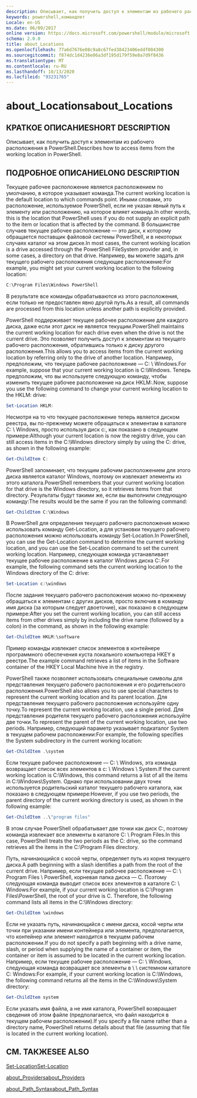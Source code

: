 ```yaml
---
description: Описывает, как получить доступ к элементам из рабочего расположения в PowerShell.
keywords: powershell,командлет
Locale: en-US
ms.date: 06/09/2017
online version: https://docs.microsoft.com/powershell/module/microsoft.powershell.core/about/about_locations?view=powershell-7&WT.mc_id=ps-gethelp
schema: 2.0.0
title: about_Locations
ms.openlocfilehash: 77a6d7676e08c9a8c67fed38423406eddf004300
ms.sourcegitcommit: f874dc1d4236e06a3df195d179f59e0a7d9f8436
ms.translationtype: MT
ms.contentlocale: ru-RU
ms.lasthandoff: 10/13/2020
ms.locfileid: "93231765"
---
```

# <a name="about_locations"></a><span data-ttu-id="8ec92-104">about_Locations</span><span class="sxs-lookup"><span data-stu-id="8ec92-104">about_Locations</span></span>

## <a name="short-description"></a><span data-ttu-id="8ec92-105">КРАТКОЕ ОПИСАНИЕ</span><span class="sxs-lookup"><span data-stu-id="8ec92-105">SHORT DESCRIPTION</span></span>
<span data-ttu-id="8ec92-106">Описывает, как получить доступ к элементам из рабочего расположения в PowerShell.</span><span class="sxs-lookup"><span data-stu-id="8ec92-106">Describes how to access items from the working location in PowerShell.</span></span>

## <a name="long-description"></a><span data-ttu-id="8ec92-107">ПОДРОБНОЕ ОПИСАНИЕ</span><span class="sxs-lookup"><span data-stu-id="8ec92-107">LONG DESCRIPTION</span></span>

<span data-ttu-id="8ec92-108">Текущее рабочее расположение является расположением по умолчанию, в которое указывает команда.</span><span class="sxs-lookup"><span data-stu-id="8ec92-108">The current working location is the default location to which commands point.</span></span>
<span data-ttu-id="8ec92-109">Иными словами, это расположение, используемое PowerShell, если не указан явный путь к элементу или расположению, на которое влияет команда.</span><span class="sxs-lookup"><span data-stu-id="8ec92-109">In other words, this is the location that PowerShell uses if you do not supply an explicit path to the item or location that is affected by the command.</span></span> <span data-ttu-id="8ec92-110">В большинстве случаев текущее рабочее расположение — это диск, к которому обращается поставщик файловой системы PowerShell, и в некоторых случаях каталог на этом диске.</span><span class="sxs-lookup"><span data-stu-id="8ec92-110">In most cases, the current working location is a drive accessed through the PowerShell FileSystem provider and, in some cases, a directory on that drive.</span></span>
<span data-ttu-id="8ec92-111">Например, вы можете задать для текущего рабочего расположения следующее расположение:</span><span class="sxs-lookup"><span data-stu-id="8ec92-111">For example, you might set your current working location to the following location:</span></span>

```powershell
C:\Program Files\Windows PowerShell
```

<span data-ttu-id="8ec92-112">В результате все команды обрабатываются из этого расположения, если только не предоставлен явно другой путь.</span><span class="sxs-lookup"><span data-stu-id="8ec92-112">As a result, all commands are processed from this location unless another path is explicitly provided.</span></span>

<span data-ttu-id="8ec92-113">PowerShell поддерживает текущее рабочее расположение для каждого диска, даже если этот диск не является текущим.</span><span class="sxs-lookup"><span data-stu-id="8ec92-113">PowerShell maintains the current working location for each drive even when the drive is not the current drive.</span></span> <span data-ttu-id="8ec92-114">Это позволяет получить доступ к элементам из текущего рабочего расположения, обратившись только к диску другого расположения.</span><span class="sxs-lookup"><span data-stu-id="8ec92-114">This allows you to access items from the current working location by referring only to the drive of another location.</span></span>
<span data-ttu-id="8ec92-115">Например, предположим, что текущее рабочее расположение — C: \\ Windows.</span><span class="sxs-lookup"><span data-stu-id="8ec92-115">For example, suppose that your current working location is C:\\Windows.</span></span> <span data-ttu-id="8ec92-116">Теперь предположим, что вы используете следующую команду, чтобы изменить текущее рабочее расположение на диск HKLM:.</span><span class="sxs-lookup"><span data-stu-id="8ec92-116">Now, suppose you use the following command to change your current working location to the HKLM: drive:</span></span>

```powershell
Set-Location HKLM:
```

<span data-ttu-id="8ec92-117">Несмотря на то что текущее расположение теперь является диском реестра, вы по-прежнему можете обращаться к элементам в каталоге C: \\ Windows, просто используя диск c:, как показано в следующем примере:</span><span class="sxs-lookup"><span data-stu-id="8ec92-117">Although your current location is now the registry drive, you can still access items in the C:\\Windows directory simply by using the C: drive, as shown in the following example:</span></span>

```powershell
Get-ChildItem C:
```

<span data-ttu-id="8ec92-118">PowerShell запоминает, что текущим рабочим расположением для этого диска является каталог Windows, поэтому он извлекает элементы из этого каталога.</span><span class="sxs-lookup"><span data-stu-id="8ec92-118">PowerShell remembers that your current working location for that drive is the Windows directory, so it retrieves items from that directory.</span></span> <span data-ttu-id="8ec92-119">Результаты будут такими же, если вы выполнили следующую команду:</span><span class="sxs-lookup"><span data-stu-id="8ec92-119">The results would be the same if you ran the following command:</span></span>

```powershell
Get-ChildItem C:\Windows
```

<span data-ttu-id="8ec92-120">В PowerShell для определения текущего рабочего расположения можно использовать команду Get-Location, а для установки текущего рабочего расположения можно использовать команду Set-Location.</span><span class="sxs-lookup"><span data-stu-id="8ec92-120">In PowerShell, you can use the Get-Location command to determine the current working location, and you can use the Set-Location command to set the current working location.</span></span> <span data-ttu-id="8ec92-121">Например, следующая команда устанавливает текущее рабочее расположение в каталог Windows диска C:.</span><span class="sxs-lookup"><span data-stu-id="8ec92-121">For example, the following command sets the current working location to the Windows directory of the C: drive:</span></span>

```powershell
Set-Location c:\windows
```

<span data-ttu-id="8ec92-122">После задания текущего рабочего расположения можно по-прежнему обращаться к элементам с других дисков, просто включив в команду имя диска (за которым следует двоеточие), как показано в следующем примере:</span><span class="sxs-lookup"><span data-stu-id="8ec92-122">After you set the current working location, you can still access items from other drives simply by including the drive name (followed by a colon) in the command, as shown in the following example:</span></span>

```powershell
Get-ChildItem HKLM:\software
```

<span data-ttu-id="8ec92-123">Пример команды извлекает список элементов в контейнере программного обеспечения куста локального компьютера HKEY в реестре.</span><span class="sxs-lookup"><span data-stu-id="8ec92-123">The example command retrieves a list of items in the Software container of the HKEY Local Machine hive in the registry.</span></span>

<span data-ttu-id="8ec92-124">PowerShell также позволяет использовать специальные символы для представления текущего рабочего расположения и его родительского расположения.</span><span class="sxs-lookup"><span data-stu-id="8ec92-124">PowerShell also allows you to use special characters to represent the current working location and its parent location.</span></span> <span data-ttu-id="8ec92-125">Для представления текущего рабочего расположения используйте одну точку.</span><span class="sxs-lookup"><span data-stu-id="8ec92-125">To represent the current working location, use a single period.</span></span> <span data-ttu-id="8ec92-126">Для представления родителя текущего рабочего расположения используйте две точки.</span><span class="sxs-lookup"><span data-stu-id="8ec92-126">To represent the parent of the current working location, use two periods.</span></span> <span data-ttu-id="8ec92-127">Например, следующий параметр указывает подкаталог System в текущем рабочем расположении:</span><span class="sxs-lookup"><span data-stu-id="8ec92-127">For example, the following specifies the System subdirectory in the current working location:</span></span>

```powershell
Get-ChildItem .\system
```

<span data-ttu-id="8ec92-128">Если текущее рабочее расположение — C: \\ Windows, эта команда возвращает список всех элементов в c: \\ Windows \\ System.</span><span class="sxs-lookup"><span data-stu-id="8ec92-128">If the current working location is C:\\Windows, this command returns a list of all the items in C:\\Windows\\System.</span></span> <span data-ttu-id="8ec92-129">Однако при использовании двух точек используется родительский каталог текущего рабочего каталога, как показано в следующем примере:</span><span class="sxs-lookup"><span data-stu-id="8ec92-129">However, if you use two periods, the parent directory of the current working directory is used, as shown in the following example:</span></span>

```powershell
Get-ChildItem ..\"program files"
```

<span data-ttu-id="8ec92-130">В этом случае PowerShell обрабатывает две точки как диск C:, поэтому команда извлекает все элементы в каталоге C: \\ Program Files.</span><span class="sxs-lookup"><span data-stu-id="8ec92-130">In this case, PowerShell treats the two periods as the C: drive, so the command retrieves all the items in the C:\\Program Files directory.</span></span>

<span data-ttu-id="8ec92-131">Путь, начинающийся с косой черты, определяет путь из корня текущего диска.</span><span class="sxs-lookup"><span data-stu-id="8ec92-131">A path beginning with a slash identifies a path from the root of the current drive.</span></span> <span data-ttu-id="8ec92-132">Например, если текущее рабочее расположение — C: \\ Program Files \\ PowerShell, корневая папка диска — C. Поэтому следующая команда выводит список всех элементов в каталоге C: \\ Windows:</span><span class="sxs-lookup"><span data-stu-id="8ec92-132">For example, if your current working location is C:\\Program Files\\PowerShell, the root of your drive is C. Therefore, the following command lists all items in the C:\\Windows directory:</span></span>

```powershell
Get-ChildItem \windows
```

<span data-ttu-id="8ec92-133">Если не указать путь, начинающийся с имени диска, косой черты или точки при указании имени контейнера или элемента, предполагается, что контейнер или элемент находится в текущем рабочем расположении.</span><span class="sxs-lookup"><span data-stu-id="8ec92-133">If you do not specify a path beginning with a drive name, slash, or period when supplying the name of a container or item, the container or item is assumed to be located in the current working location.</span></span> <span data-ttu-id="8ec92-134">Например, если текущее рабочее расположение — C: \\ Windows, следующая команда возвращает все элементы в \\ \\ системном каталоге C: Windows:</span><span class="sxs-lookup"><span data-stu-id="8ec92-134">For example, if your current working location is C:\\Windows, the following command returns all the items in the C:\\Windows\\System directory:</span></span>

```powershell
Get-ChildItem system
```

<span data-ttu-id="8ec92-135">Если указать имя файла, а не имя каталога, PowerShell возвращает сведения об этом файле (предполагается, что файл находится в текущем рабочем расположении).</span><span class="sxs-lookup"><span data-stu-id="8ec92-135">If you specify a file name rather than a directory name, PowerShell returns details about that file (assuming that file is located in the current working location).</span></span>

## <a name="see-also"></a><span data-ttu-id="8ec92-136">СМ. ТАКЖЕ</span><span class="sxs-lookup"><span data-stu-id="8ec92-136">SEE ALSO</span></span>

[<span data-ttu-id="8ec92-137">Set-Location</span><span class="sxs-lookup"><span data-stu-id="8ec92-137">Set-Location</span></span>](xref:Microsoft.PowerShell.Management.Set-Location)

[<span data-ttu-id="8ec92-138">about_Providers</span><span class="sxs-lookup"><span data-stu-id="8ec92-138">about_Providers</span></span>](about_Providers.md)

[<span data-ttu-id="8ec92-139">about_Path_Syntax</span><span class="sxs-lookup"><span data-stu-id="8ec92-139">about_Path_Syntax</span></span>](about_Path_Syntax.md)
